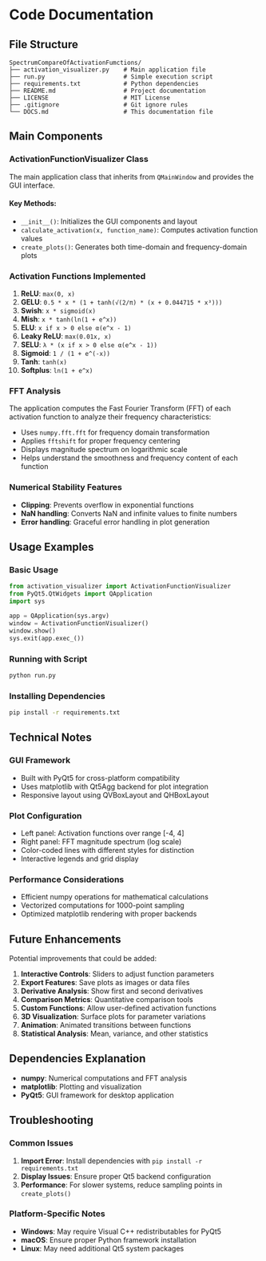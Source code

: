 # Code Documentation

## File Structure

```
SpectrumCompareOfActivationFumctions/
├── activation_visualizer.py    # Main application file
├── run.py                      # Simple execution script
├── requirements.txt            # Python dependencies
├── README.md                   # Project documentation
├── LICENSE                     # MIT License
├── .gitignore                  # Git ignore rules
└── DOCS.md                     # This documentation file
```

## Main Components

### ActivationFunctionVisualizer Class

The main application class that inherits from `QMainWindow` and provides the GUI interface.

#### Key Methods:

- `__init__()`: Initializes the GUI components and layout
- `calculate_activation(x, function_name)`: Computes activation function values
- `create_plots()`: Generates both time-domain and frequency-domain plots

### Activation Functions Implemented

1. **ReLU**: `max(0, x)`
2. **GELU**: `0.5 * x * (1 + tanh(√(2/π) * (x + 0.044715 * x³)))`
3. **Swish**: `x * sigmoid(x)`
4. **Mish**: `x * tanh(ln(1 + e^x))`
5. **ELU**: `x if x > 0 else α(e^x - 1)`
6. **Leaky ReLU**: `max(0.01x, x)`
7. **SELU**: `λ * (x if x > 0 else α(e^x - 1))`
8. **Sigmoid**: `1 / (1 + e^(-x))`
9. **Tanh**: `tanh(x)`
10. **Softplus**: `ln(1 + e^x)`

### FFT Analysis

The application computes the Fast Fourier Transform (FFT) of each activation function to analyze their frequency characteristics:

- Uses `numpy.fft.fft` for frequency domain transformation
- Applies `fftshift` for proper frequency centering
- Displays magnitude spectrum on logarithmic scale
- Helps understand the smoothness and frequency content of each function

### Numerical Stability Features

- **Clipping**: Prevents overflow in exponential functions
- **NaN handling**: Converts NaN and infinite values to finite numbers
- **Error handling**: Graceful error handling in plot generation

## Usage Examples

### Basic Usage
```python
from activation_visualizer import ActivationFunctionVisualizer
from PyQt5.QtWidgets import QApplication
import sys

app = QApplication(sys.argv)
window = ActivationFunctionVisualizer()
window.show()
sys.exit(app.exec_())
```

### Running with Script
```bash
python run.py
```

### Installing Dependencies
```bash
pip install -r requirements.txt
```

## Technical Notes

### GUI Framework
- Built with PyQt5 for cross-platform compatibility
- Uses matplotlib with Qt5Agg backend for plot integration
- Responsive layout using QVBoxLayout and QHBoxLayout

### Plot Configuration
- Left panel: Activation functions over range [-4, 4]
- Right panel: FFT magnitude spectrum (log scale)
- Color-coded lines with different styles for distinction
- Interactive legends and grid display

### Performance Considerations
- Efficient numpy operations for mathematical calculations
- Vectorized computations for 1000-point sampling
- Optimized matplotlib rendering with proper backends

## Future Enhancements

Potential improvements that could be added:

1. **Interactive Controls**: Sliders to adjust function parameters
2. **Export Features**: Save plots as images or data files
3. **Derivative Analysis**: Show first and second derivatives
4. **Comparison Metrics**: Quantitative comparison tools
5. **Custom Functions**: Allow user-defined activation functions
6. **3D Visualization**: Surface plots for parameter variations
7. **Animation**: Animated transitions between functions
8. **Statistical Analysis**: Mean, variance, and other statistics

## Dependencies Explanation

- **numpy**: Numerical computations and FFT analysis
- **matplotlib**: Plotting and visualization
- **PyQt5**: GUI framework for desktop application

## Troubleshooting

### Common Issues

1. **Import Error**: Install dependencies with `pip install -r requirements.txt`
2. **Display Issues**: Ensure proper Qt5 backend configuration
3. **Performance**: For slower systems, reduce sampling points in `create_plots()`

### Platform-Specific Notes

- **Windows**: May require Visual C++ redistributables for PyQt5
- **macOS**: Ensure proper Python framework installation
- **Linux**: May need additional Qt5 system packages
